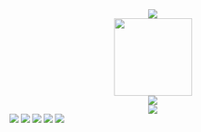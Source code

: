 <div align="center">
    <img src="https://metrics.lecoq.io/dzapologize?template=classic&base=header%2C%20activity%2C%20community%2C%20repositories%2C%20metadata&base.indepth=false&base.hireable=false&base.skip=false&config.timezone=Asia%2FShanghai">
</div>

<div align="center">
    <img height="137px" src="https://github-readme-stats.vercel.app/api?username=dzapologize&hide_title=true&hide_border=true&show_icons=trueline_height=21&text_color=000&icon_color=000&bg_color=0,ea6161,ffc64d,fffc4d,52fa5a&theme=graywhite" />
</div>

<div align="center">
    <img  src="https://github-readme-stats.vercel.app/api/top-langs/?username=dzapologize&hide_title=true&hide_border=true&layout=compact&langs_count=6&text_color=000&icon_color=fff&bg_color=0,52fa5a,4dfcff,c64dff&theme=graywhite" />
</div>

<div align="center">
  <img  src="https://github-profile-trophy.vercel.app/?username=dzapologize&theme=gruvbox&row=1&column=7&no-frame=true&no-bg=true" />
</div>

<span >
	<img  src="https://img.shields.io/badge/-Java-E34F26?style=flat-square&logo=Java&logoColor=white" />
	<img  src="https://img.shields.io/badge/-Python-E34F26?style=flat-square&logo=Python&logoColor=red" />
	<img  src="https://img.shields.io/badge/-Vue-E34F26?style=flat-square&logo=Vue&logoColor=green" />
	<img  src="https://img.shields.io/badge/-Python-1572B6?style=flat-square&logo=Python" />
	<img  src="https://img.shields.io/badge/-Vue-oringe?style=flat-square&logo=Vue" />
</span>
